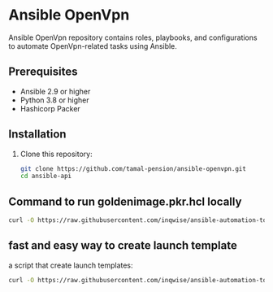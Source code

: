 # Ansible OpenVpn

Ansible OpenVpn repository contains roles, playbooks, and configurations to automate OpenVpn-related tasks using Ansible.

## Prerequisites

- Ansible 2.9 or higher
- Python 3.8 or higher
- Hashicorp Packer 

## Installation

1. Clone this repository:
   ```bash
   git clone https://github.com/tamal-pension/ansible-openvpn.git
   cd ansible-api

## Command to run goldenimage.pkr.hcl locally

```bash
curl -O https://raw.githubusercontent.com/inqwise/ansible-automation-toolkit/default/packer/goldenimage.pkr.hcl && packer build --only=amazon-ebs.amzn2_x86 -var cpu_arch=x86 -var 'verbose=true' -var 'aws_profile=<profile>' -var 'tag=<tag>' -var app=<app name> -var 'aws_region=<region>' -var 'base_path=<s3 playbooks base path>' goldenimage.pkr.hcl
```

## fast and easy way to create launch template
a script that create launch templates:

```bash
curl -O https://raw.githubusercontent.com/inqwise/ansible-automation-toolkit/master/create_template.sh && bash create_template.sh --template-name <template name> --region <region> --profile <profile>
```
